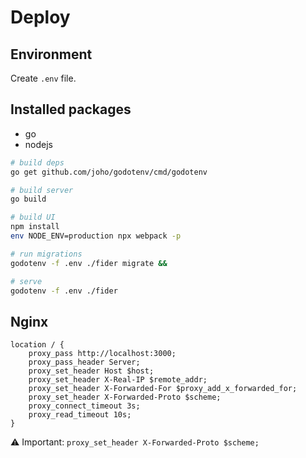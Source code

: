 # Deploy

## Environment
Create `.env` file.

## Installed packages
- go
- nodejs

```bash
# build deps
go get github.com/joho/godotenv/cmd/godotenv

# build server
go build

# build UI
npm install
env NODE_ENV=production npx webpack -p

# run migrations
godotenv -f .env ./fider migrate &&

# serve
godotenv -f .env ./fider
```

## Nginx

```nginx
location / {
    proxy_pass http://localhost:3000;
    proxy_pass_header Server;
    proxy_set_header Host $host;
    proxy_set_header X-Real-IP $remote_addr;
    proxy_set_header X-Forwarded-For $proxy_add_x_forwarded_for;
    proxy_set_header X-Forwarded-Proto $scheme;
    proxy_connect_timeout 3s;
    proxy_read_timeout 10s;
}
```

:warning: Important: `proxy_set_header X-Forwarded-Proto $scheme;`
